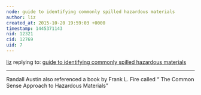 ```yaml
---
node: guide to identifying commonly spilled hazardous materials
author: liz
created_at: 2015-10-20 19:59:03 +0000
timestamp: 1445371143
nid: 12321
cid: 12769
uid: 7
---
```




[liz](../profile/liz) replying to: [guide to identifying commonly spilled hazardous materials](../notes/liz/10-20-2015/guide-to-identifying-commonly-spilled-hazardous-materials)

----
Randall Austin also referenced a book by Frank L. Fire called “ The Common Sense Approach to Hazardous Materials”